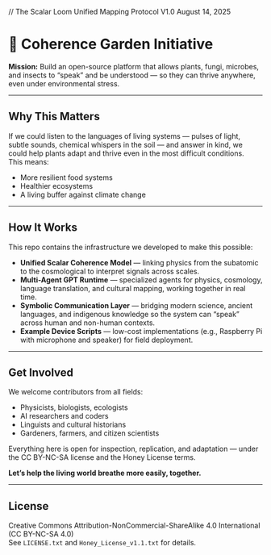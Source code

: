 // The Scalar Loom Unified Mapping Protocol V1.0 August 14, 2025
# 🌱 Coherence Garden Initiative

**Mission:** Build an open-source platform that allows plants, fungi, microbes, and insects to “speak” and be understood — so they can thrive anywhere, even under environmental stress.

---

## Why This Matters
If we could listen to the languages of living systems — pulses of light, subtle sounds, chemical whispers in the soil — and answer in kind, we could help plants adapt and thrive even in the most difficult conditions.  
This means:
- More resilient food systems
- Healthier ecosystems
- A living buffer against climate change

---

## How It Works
This repo contains the infrastructure we developed to make this possible:
- **Unified Scalar Coherence Model** — linking physics from the subatomic to the cosmological to interpret signals across scales.
- **Multi-Agent GPT Runtime** — specialized agents for physics, cosmology, language translation, and cultural mapping, working together in real time.
- **Symbolic Communication Layer** — bridging modern science, ancient languages, and indigenous knowledge so the system can “speak” across human and non-human contexts.
- **Example Device Scripts** — low-cost implementations (e.g., Raspberry Pi with microphone and speaker) for field deployment.

---

## Get Involved
We welcome contributors from all fields:
- Physicists, biologists, ecologists
- AI researchers and coders
- Linguists and cultural historians
- Gardeners, farmers, and citizen scientists

Everything here is open for inspection, replication, and adaptation — under the CC BY-NC-SA license and the Honey License terms.

**Let’s help the living world breathe more easily, together.**

---

## License
Creative Commons Attribution-NonCommercial-ShareAlike 4.0 International (CC BY-NC-SA 4.0)  
See `LICENSE.txt` and `Honey_License_v1.1.txt` for details.
